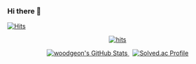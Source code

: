 ### Hi there 👋

[![Hits](https://hits.seeyoufarm.com/api/count/incr/badge.svg?url=https%3A%2F%2Fgithub.com%2Fwoodgeon&count_bg=%23007EFF&title_bg=%23130EAF&icon=&icon_color=%23FFFFFF&title=hits&edge_flat=false)](https://hits.seeyoufarm.com)
<p align="center">
  <a href="https://hits.seeyoufarm.com">
    <img alt="hits" src="https://hits.seeyoufarm.com/api/count/incr/badge.svg?url=https%3A%2F%2Fgithub.com%2Fwoodgeon&count_bg=%23007EFF&title_bg=%23130EAF&icon=&icon_color=%23FFFFFF&title=hits&edge_flat=false" />
  </a>
</p>

<p align="center">
  <a href="https://github.com/woodgeon">
    <img src="https://github-readme-stats.vercel.app/api?username=woodgeon&show_icons=true&theme=dark" alt="woodgeon's GitHub Stats" />
  </a>
  &nbsp; <!-- 여기에 공백을 넣어서 이미지들 사이에 간격을 줍니다 -->
  <a href="https://solved.ac/ad4086">
    <img src="http://mazassumnida.wtf/api/v2/generate_badge?boj=ad4086" alt="Solved.ac Profile" />
  </a>
</p>

